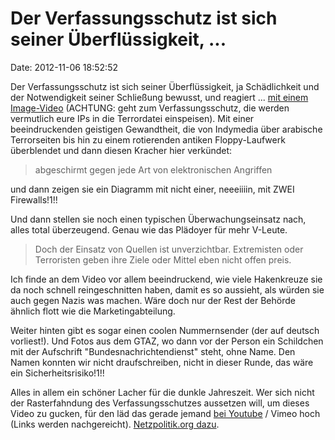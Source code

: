 Der Verfassungsschutz ist sich seiner Überflüssigkeit, \...
===========================================================

Date: 2012-11-06 18:52:52

Der Verfassungsschutz ist sich seiner Überflüssigkeit, ja Schädlichkeit
und der Notwendigkeit seiner Schließung bewusst, und reagiert \... [mit
einem
Image-Video](http://www.verfassungsschutz.de/video/bfv-video-de.mp4)
(ACHTUNG: geht zum Verfassungsschutz, die werden vermutlich eure IPs in
die Terrordatei einspeisen). Mit einer beeindruckenden geistigen
Gewandtheit, die von Indymedia über arabische Terrorseiten bis hin zu
einem rotierenden antiken Floppy-Laufwerk überblendet und dann diesen
Kracher hier verkündet:

> abgeschirmt gegen jede Art von elektronischen Angriffen

und dann zeigen sie ein Diagramm mit nicht einer, neeeiiiin, mit ZWEI
Firewalls!1!!

Und dann stellen sie noch einen typischen Überwachungseinsatz nach,
alles total überzeugend. Genau wie das Plädoyer für mehr V-Leute.

> Doch der Einsatz von Quellen ist unverzichtbar. Extremisten oder
> Terroristen geben ihre Ziele oder Mittel eben nicht offen preis.

Ich finde an dem Video vor allem beeindruckend, wie viele Hakenkreuze
sie da noch schnell reingeschnitten haben, damit es so aussieht, als
würden sie auch gegen Nazis was machen. Wäre doch nur der Rest der
Behörde ähnlich flott wie die Marketingabteilung.

Weiter hinten gibt es sogar einen coolen Nummernsender (der auf deutsch
vorliest!). Und Fotos aus dem GTAZ, wo dann vor der Person ein
Schildchen mit der Aufschrift \"Bundesnachrichtendienst\" steht, ohne
Name. Den Namen konnten wir nicht draufschreiben, nicht in dieser Runde,
das wäre ein Sicherheitsrisiko!1!!

Alles in allem ein schöner Lacher für die dunkle Jahreszeit. Wer sich
nicht der Rasterfahndung des Verfassungsschutzes aussetzen will, um
dieses Video zu gucken, für den läd das gerade jemand [bei
Youtube](https://www.youtube.com/watch?v=8T3fzhLv_Uk) / Vimeo hoch
(Links werden nachgereicht). [Netzpolitik.org
dazu](https://netzpolitik.org/2012/imagevideo-bewirbt-den-verfassungsschutz/).
